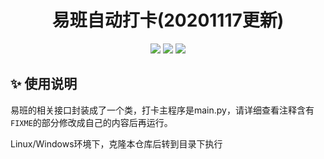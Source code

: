 <h1 align="center">
  易班自动打卡(20201117更新)
  <br>
</h1>
<p align="center">
<img src="https://cdn.looyeagee.cn/github/yiban/license.svg"/>
<img src="https://cdn.looyeagee.cn/github/yiban/platform.svg"/>
<img src="https://cdn.looyeagee.cn/github/yiban/python.svg"/>
</p>


## :sparkles: 使用说明

易班的相关接口封装成了一个类，打卡主程序是main.py，请详细查看注释含有`FIXME`的部分修改成自己的内容后再运行。

Linux/Windows环境下，克隆本仓库后转到目录下执行


